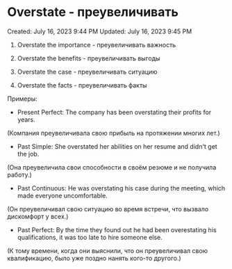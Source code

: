 # Overstate - преувеличивать

Created: July 16, 2023 9:44 PM
Updated: July 16, 2023 9:45 PM

1. Overstate the importance - преувеличивать важность

2. Overstate the benefits - преувеличивать выгоды

3. Overstate the case - преувеличивать ситуацию

4. Overstate the facts - преувеличивать факты

Примеры:

- Present Perfect: The company has been overstating their profits for years.

(Компания преувеличивала свою прибыль на протяжении многих лет.)

- Past Simple: She overstated her abilities on her resume and didn't get the job.

(Она преувеличила свои способности в своём резюме и не получила работу.)

- Past Continuous: He was overstating his case during the meeting, which made everyone uncomfortable.

(Он преувеличивал свою ситуацию во время встречи, что вызвало дискомфорт у всех.)

- Past Perfect: By the time they found out he had been overestating his qualifications, it was too late to hire someone else.

(К тому времени, когда они выяснили, что он преувеличивал свою квалификацию, было уже поздно нанять кого-то другого.)